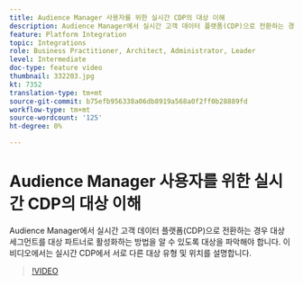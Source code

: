 ```yaml
---
title: Audience Manager 사용자를 위한 실시간 CDP의 대상 이해
description: Audience Manager에서 실시간 고객 데이터 플랫폼(CDP)으로 전환하는 경우 대상 세그먼트를 대상 파트너로 활성화하는 방법을 알 수 있도록 대상을 파악해야 합니다. 이 비디오에서는 실시간 CDP에서 서로 다른 대상 유형 및 위치를 설명합니다.
feature: Platform Integration
topic: Integrations
role: Business Practitioner, Architect, Administrator, Leader
level: Intermediate
doc-type: feature video
thumbnail: 332203.jpg
kt: 7352
translation-type: tm+mt
source-git-commit: b75efb956338a06db8919a568a0f2ff0b28889fd
workflow-type: tm+mt
source-wordcount: '125'
ht-degree: 0%

---
```



# Audience Manager 사용자를 위한 실시간 CDP의 대상 이해

Audience Manager에서 실시간 고객 데이터 플랫폼(CDP)으로 전환하는 경우 대상 세그먼트를 대상 파트너로 활성화하는 방법을 알 수 있도록 대상을 파악해야 합니다. 이 비디오에서는 실시간 CDP에서 서로 다른 대상 유형 및 위치를 설명합니다.

>[!VIDEO](https://video.tv.adobe.com/v/332203/?quality=12&learn=on)
